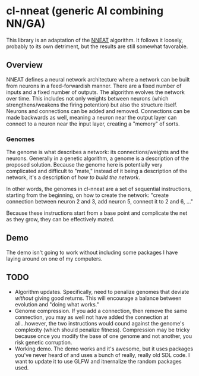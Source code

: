 # cl-nneat (generic AI combining NN/GA)

This library is an adaptation of the [NNEAT](http://en.wikipedia.org/wiki/Neuroevolution_of_augmenting_topologies)
algorithm. It follows it loosely, probably to its own detriment, but the results
are still somewhat favorable.

## Overview

NNEAT defines a neural network architecture where a network can be built from
neurons in a feed-forwardish manner. There are a fixed number of inputs and a
fixed number of outputs. The algorithm evolves the network over time. This
includes not only weights between neurons (which strengthens/weakens the 
firing potention) but also the structure itself. Neurons and connections can be
added and removed. Connections can be made backwards as well, meaning a neuron
near the output layer can connect to a neuron near the input layer, creating a
"memory" of sorts.

### Genomes

The genome is what describes a network: its connections/weights and the neurons.
Generally in a genetic algorithm, a genome is a description of the proposed
solution. Because the genome here is potentially very complicated and difficult
to "mate," instead of it being a description of the network, it's a description
of *how to build the network*.

In other words, the genomes in cl-nneat are a set of sequential instructions,
starting from the beginning, on how to create the network: "create connection
between neuron 2 and 3, add neuron 5, connect it to 2 and 6, ..."

Because these instructions start from a base point and complicate the net as
they grow, they can be effectively mated.

## Demo
The demo isn't going to work without including some packages I have laying
around on one of my computers.

## TODO
- Algorithm updates. Specifically, need to penalize genomes that deviate
*without* giving good returns. This will encourage a balance between evolution
and "doing what works."
- Genome compression. If you add a connection, then remove the same connection,
you may as well not have added the connection at all...however, the two
instructions would cound against the genome's complexity (which should penalize
fitness). Compression may be tricky because once you modify the base of one
genome and not another, you risk genetic corruption.
- Working demo. The demo works and it's awesome, but it uses packages you've 
never heard of and uses a bunch of really, really old SDL code. I want to
update it to use GLFW and itnernalize the random packages used.


